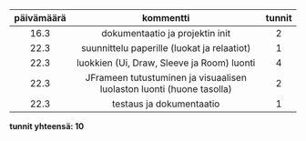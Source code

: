 | päivämäärä | kommentti | tunnit |
|:---:|:---:|:---:|
| 16.3 | dokumentaatio ja projektin init | 2 |
| 22.3 | suunnittelu paperille (luokat ja relaatiot) | 1 |
| 22.3 | luokkien (Ui, Draw, Sleeve ja Room) luonti | 4 |
| 22.3 | JFrameen tutustuminen ja visuaalisen luolaston luonti (huone tasolla) | 2 |
| 22.3 | testaus ja dokumentaatio | 1 |

**tunnit yhteensä: 10**
